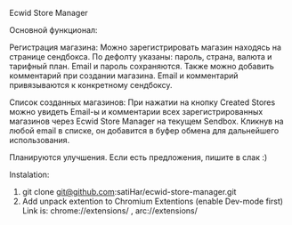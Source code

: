 Ecwid Store Manager

Основной функционал:

Регистрация магазина:
Можно зарегистрировать магазин находясь на странице сендбокса. По дефолту указаны: пароль, страна, валюта и тарифный план. Email и пароль сохраняются. Также можно добавить комментарий при создании магазина.
Email и комментарий привязываются к конкретному сендбоксу.

Список созданных магазинов:
При нажатии на кнопку Created Stores можно увидеть Email-ы и комментарии всех зарегистрированных магазинов через Ecwid Store Manager на текущем Sendbox.
Кликнув на любой email в списке, он добавится в буфер обмена для дальнейшего использования.

Планируются улучшения. Если есть предложения, пишите в слак :)

Instalation:

1. git clone git@github.com:satiHar/ecwid-store-manager.git
2. Add unpack extention to Chromium Extentions (enable Dev-mode first) Link is: chrome://extensions/ , arc://extensions/
